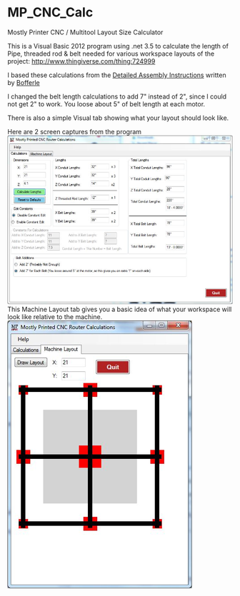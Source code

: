 # MP_CNC_Calc
Mostly Printer CNC / Multitool Layout Size Calculator

This is a Visual Basic 2012 program using .net 3.5 to calculate the length of Pipe, threaded rod & belt needed
for various workspace layouts of the project: http://www.thingiverse.com/thing:724999

I based these calculations from the <a href="http://public.vicious1.de/Assembly_Instructions_v0.2.pdf">Detailed Assembly Instructions</a> written by <a href="http://www.vicious1.com/forums/users/bofferle/">Bofferle</a>

I changed the belt length calculations to add 7" instead of 2", since I could not get 2" to work.  You loose about 5" of belt length at each motor.

There is also a simple Visual tab showing what your layout should look like.

Here are 2 screen captures from the program
![alt tag](https://github.com/geodave810/MP_CNC_Calc/blob/master/Images/MP_CNC_CalcDefaults.JPG)
This Machine Layout tab gives you a basic idea of what your workspace will look like relative to the machine.
![alt tag](https://github.com/geodave810/MP_CNC_Calc/blob/master/Images/MP_CNC_CalcMachineLayout.JPG)
